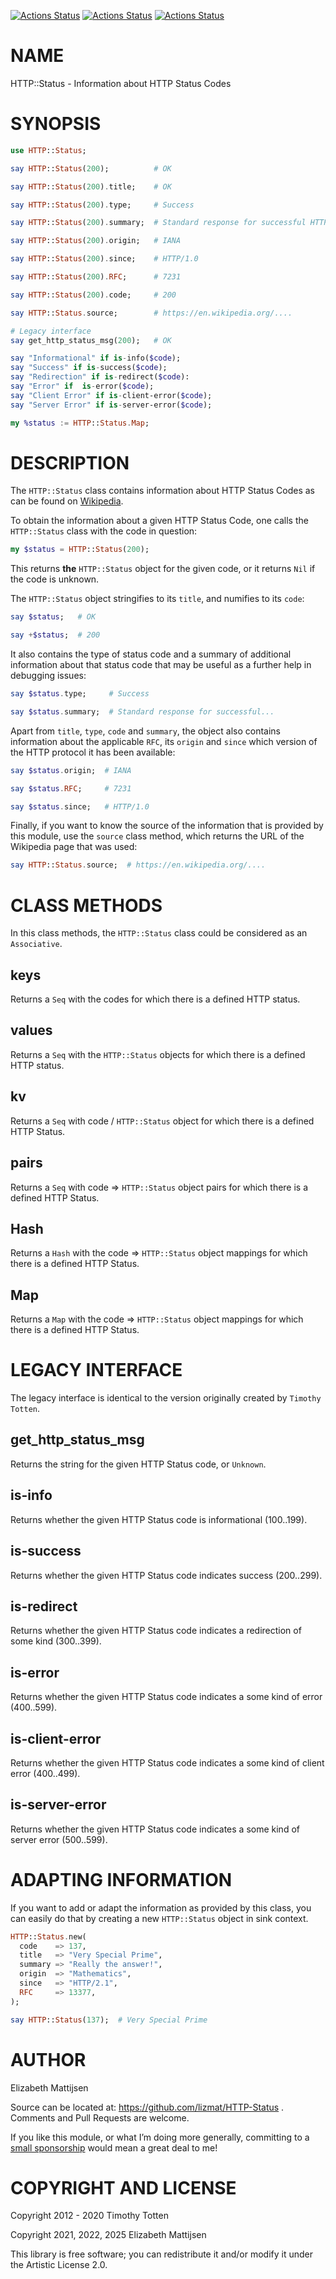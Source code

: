 [![Actions Status](https://github.com/lizmat/HTTP-Status/actions/workflows/linux.yml/badge.svg)](https://github.com/lizmat/HTTP-Status/actions) [![Actions Status](https://github.com/lizmat/HTTP-Status/actions/workflows/macos.yml/badge.svg)](https://github.com/lizmat/HTTP-Status/actions) [![Actions Status](https://github.com/lizmat/HTTP-Status/actions/workflows/windows.yml/badge.svg)](https://github.com/lizmat/HTTP-Status/actions)

NAME
====

HTTP::Status - Information about HTTP Status Codes

SYNOPSIS
========

```raku
use HTTP::Status;

say HTTP::Status(200);          # OK

say HTTP::Status(200).title;    # OK

say HTTP::Status(200).type;     # Success

say HTTP::Status(200).summary;  # Standard response for successful HTTP...

say HTTP::Status(200).origin;   # IANA

say HTTP::Status(200).since;    # HTTP/1.0

say HTTP::Status(200).RFC;      # 7231

say HTTP::Status(200).code;     # 200

say HTTP::Status.source;        # https://en.wikipedia.org/....

# Legacy interface
say get_http_status_msg(200);   # OK

say "Informational" if is-info($code);
say "Success" if is-success($code);
say "Redirection" if is-redirect($code):
say "Error" if  is-error($code);
say "Client Error" if is-client-error($code);
say "Server Error" if is-server-error($code);

my %status := HTTP::Status.Map;
```

DESCRIPTION
===========

The `HTTP::Status` class contains information about HTTP Status Codes as can be found on [Wikipedia](https://en.wikipedia.org/wiki/List_of_HTTP_status_codes).

To obtain the information about a given HTTP Status Code, one calls the `HTTP::Status` class with the code in question:

```raku
my $status = HTTP::Status(200);
```

This returns **the** `HTTP::Status` object for the given code, or it returns `Nil` if the code is unknown.

The `HTTP::Status` object stringifies to its `title`, and numifies to its `code`:

```raku
say $status;   # OK

say +$status;  # 200
```

It also contains the type of status code and a summary of additional information about that status code that may be useful as a further help in debugging issues:

```raku
say $status.type;     # Success

say $status.summary;  # Standard response for successful...
```

Apart from `title`, `type`, `code` and `summary`, the object also contains information about the applicable `RFC`, its `origin` and `since` which version of the HTTP protocol it has been available:

```raku
say $status.origin;  # IANA

say $status.RFC;     # 7231

say $status.since;   # HTTP/1.0
```

Finally, if you want to know the source of the information that is provided by this module, use the `source` class method, which returns the URL of the Wikipedia page that was used:

```raku
say HTTP::Status.source;  # https://en.wikipedia.org/....
```

CLASS METHODS
=============

In this class methods, the `HTTP::Status` class could be considered as an `Associative`.

keys
----

Returns a `Seq` with the codes for which there is a defined HTTP status.

values
------

Returns a `Seq` with the `HTTP::Status` objects for which there is a defined HTTP status.

kv
--

Returns a `Seq` with code / `HTTP::Status` object for which there is a defined HTTP Status.

pairs
-----

Returns a `Seq` with code => `HTTP::Status` object pairs for which there is a defined HTTP Status.

Hash
----

Returns a `Hash` with the code => `HTTP::Status` object mappings for which there is a defined HTTP Status.

Map
---

Returns a `Map` with the code => `HTTP::Status` object mappings for which there is a defined HTTP Status.

LEGACY INTERFACE
================

The legacy interface is identical to the version originally created by `Timothy Totten`.

get_http_status_msg
-------------------

Returns the string for the given HTTP Status code, or `Unknown`.

is-info
-------

Returns whether the given HTTP Status code is informational (100..199).

is-success
----------

Returns whether the given HTTP Status code indicates success (200..299).

is-redirect
-----------

Returns whether the given HTTP Status code indicates a redirection of some kind (300..399).

is-error
--------

Returns whether the given HTTP Status code indicates a some kind of error (400..599).

is-client-error
---------------

Returns whether the given HTTP Status code indicates a some kind of client error (400..499).

is-server-error
---------------

Returns whether the given HTTP Status code indicates a some kind of server error (500..599).

ADAPTING INFORMATION
====================

If you want to add or adapt the information as provided by this class, you can easily do that by creating a new `HTTP::Status` object in sink context.

```raku
HTTP::Status.new(
  code    => 137,
  title   => "Very Special Prime",
  summary => "Really the answer!",
  origin  => "Mathematics",
  since   => "HTTP/2.1",
  RFC     => 13377,
);

say HTTP::Status(137);  # Very Special Prime
```

AUTHOR
======

Elizabeth Mattijsen

Source can be located at: https://github.com/lizmat/HTTP-Status . Comments and Pull Requests are welcome.

If you like this module, or what I’m doing more generally, committing to a [small sponsorship](https://github.com/sponsors/lizmat/) would mean a great deal to me!

COPYRIGHT AND LICENSE
=====================

Copyright 2012 - 2020 Timothy Totten

Copyright 2021, 2022, 2025 Elizabeth Mattijsen

This library is free software; you can redistribute it and/or modify it under the Artistic License 2.0.

